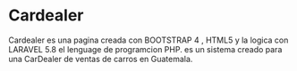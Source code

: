 Cardealer
=========

Cardealer es una pagina creada con BOOTSTRAP 4 , HTML5  y la logica con LARAVEL 5.8  el lenguage
de programcion PHP. es un sistema creado para una CarDealer de ventas de carros en Guatemala.

